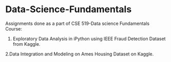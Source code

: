 # Data-Science-Fundamentals
Assignments done as a part of  CSE 519-Data science Fundamentals Course:

 1. Exploratory Data Analysis in iPython using IEEE Fraud Detection Dataset from Kaggle.

2.Data Integration and Modeling on Ames Housing Dataset on Kaggle.

